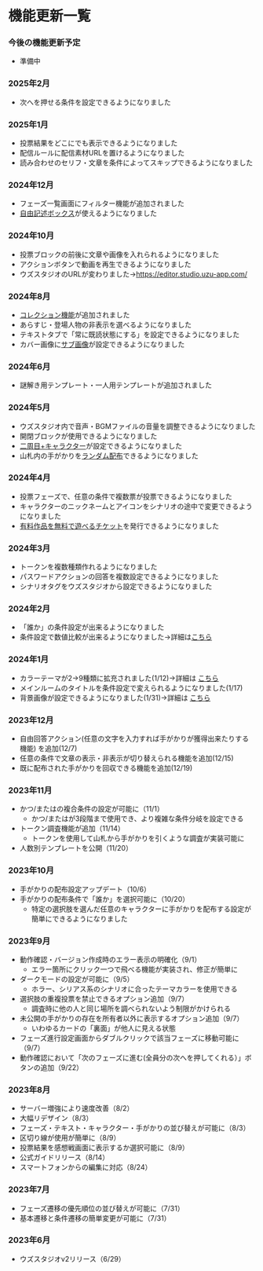 # 機能更新一覧

### 今後の機能更新予定

* 準備中

### 2025年2月

* 次へを押せる条件を設定できるようになりました

### 2025年1月

* 投票結果をどこにでも表示できるようになりました
* 配信ルールに配信素材URLを置けるようになりました
* 読み合わせのセリフ・文章を条件によってスキップできるようになりました

### 2024年12月

* フェーズ一覧画面にフィルター機能が追加されました
* [自由記述ボックス](../basic-features/text-fields.md)が使えるようになりました

### 2024年10月

* 投票ブロックの前後に文章や画像を入れられるようになりました
* アクションボタンで動画を再生できるようになりました
* ウズスタジオのURLが変わりました→https://editor.studio.uzu-app.com/

### 2024年8月

* [コレクション機能](../top/collection.md)が追加されました
* あらすじ・登場人物の非表示を選べるようになりました
* テキストタブで「常に既読状態にする」を設定できるようになりました
* カバー画像に[サブ画像](../scenariohome/overview/sub.md)が設定できるようになりました

### 2024年6月

* 謎解き用テンプレート・一人用テンプレートが追加されました

### 2024年5月

* ウズスタジオ内で音声・BGMファイルの音量を調整できるようになりました
* 開閉ブロックが使用できるようになりました
* [二周目+キャラクター](../basic-features/character/second-play-character.md)が設定できるようになりました
* 山札内の手がかりを[ランダム配布](../../../basic-features/decks.md#worandamunisuru)できるようになりました

### 2024年4月

* 投票フェーズで、任意の条件で複数票が投票できるようになりました
* キャラクターのニックネームとアイコンをシナリオの途中で変更できるようになりました
* [有料作品を無料で遊べるチケット](../../../scenariohome/marketing.md#chikettokdono)を発行できるようになりました

### 2024年3月

* トークンを複数種類作れるようになりました
* パスワードアクションの回答を複数設定できるようになりました
* シナリオタグをウズスタジオから設定できるようになりました

### 2024年2月

* 「誰か」の条件設定が出来るようになりました
* 条件設定で数値比較が出来るようになりました→詳細は[こちら](../basic-features/condition.md)

### 2024年1月

* カラーテーマが2→9種類に拡充されました(1/12)→詳細は [こちら](../basic-features/effect/)
* メインルームのタイトルを条件設定で変えられるようになりました(1/17)
* 背景画像が設定できるようになりました(1/31)→詳細は [こちら](../basic-features/effect/background.md)

### 2023年12月

* 自由回答アクション(任意の文字を入力すれば手がかりが獲得出来たりする機能) を追加(12/7)
* 任意の条件で文章の表示・非表示が切り替えられる機能を追加(12/15)
* 既に配布された手がかりを回収できる機能を追加(12/19)

### 2023年11月

* かつ/またはの複合条件の設定が可能に（11/1）
  * かつ/またはが3段階まで使用でき、より複雑な条件分岐を設定できる
* トークン調査機能が追加（11/14）
  * トークンを使用して山札から手がかりを引くような調査が実装可能に
* 人数別テンプレートを公開（11/20）

### 2023年10月

* 手がかりの配布設定アップデート（10/6）
* 手がかりの配布条件で「誰か」を選択可能に（10/20）
  * 特定の選択肢を選んだ任意のキャラクターに手がかりを配布する設定が簡単にできるようになりました

### 2023年9月

* 動作確認・バージョン作成時のエラー表示の明確化（9/1）
  * エラー箇所にクリック一つで飛べる機能が実装され、修正が簡単に
* ダークモードの設定が可能に（9/5）
  * ホラー、シリアス系のシナリオに合ったテーマカラーを使用できる
* 選択肢の重複投票を禁止できるオプション追加（9/7）
  * 調査時に他の人と同じ場所を調べられないよう制限がかけられる
* 未公開の手がかりの存在を所有者以外に表示するオプション追加（9/7）
  * いわゆるカードの「裏面」が他人に見える状態
* フェーズ進行設定画面からダブルクリックで該当フェーズに移動可能に（9/7）
* 動作確認において「次のフェーズに進む(全員分の次へを押してくれる）」ボタンの追加（9/22）

### 2023年8月

* サーバー増強により速度改善（8/2）
* 大幅リデザイン（8/3）
* フェーズ・テキスト・キャラクター・手がかりの並び替えが可能に（8/3）
* 区切り線が使用が簡単に（8/9）
* 投票結果を感想戦画面に表示するか選択可能に（8/9）
* 公式ガイドリリース（8/14）
* スマートフォンからの編集に対応（8/24）

### 2023年7月

* フェーズ遷移の優先順位の並び替えが可能に（7/31）
* 基本遷移と条件遷移の簡単変更が可能に（7/31）

### 2023年6月

* ウズスタジオv2リリース（6/29）
